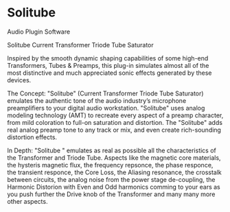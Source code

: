 # Solitube
Audio Plugin Software

Solitube 
Current Transformer Triode Tube Saturator

Inspired by the smooth dynamic shaping capabilities of some high-end Transformers, Tubes & Preamps, this plug-in simulates almost all of the most distinctive and much appreciated sonic effects generated by these devices.

The Concept:
"Solitube" (Current Transformer Triode Tube Saturator) emulates the authentic tone of the audio industry’s microphone preamplifiers to your digital audio workstation.
"Solitube" uses analog modeling technology (AMT) to recreate every aspect of a preamp character, 
from mild coloration to full-on saturation and distortion. 
The "Solitube" adds real analog preamp tone to any track or mix, and even create rich-sounding distortion effects.

In Depth:
"Solitube " emulates as real as possible all the characteristics of the Transformer and Triode Tube. 
Aspects like the magnetic core materials, the hysteris magnetic flux, the frequency repsonce, the phase responce, the transient responce, the Core Loss, the Aliasing resonance, the crosstalk between circuits, the analog noise from the power stage de-coupling, the Harmonic Distorion with Even and Odd harmonics comming to your ears as you push further the Drive knob of the Transformer and many many more other aspects.
